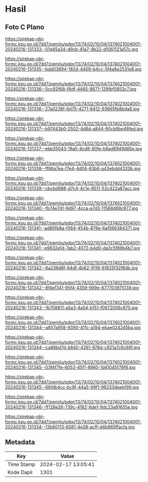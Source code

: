 # Hasil

## Foto C Plano

https://sirekap-obj-formc.kpu.go.id/7dd7/pemilu/pdpr/13/74/02/10/04/1374021004001-20240216-131333--01d45a34-d9cb-41a7-8b22-d1061121a57c.jpg

https://sirekap-obj-formc.kpu.go.id/7dd7/pemilu/pdpr/13/74/02/10/04/1374021004001-20240216-131335--bdd03694-182d-4409-b4cc-5f4a8e2531e8.jpg

https://sirekap-obj-formc.kpu.go.id/7dd7/pemilu/pdpr/13/74/02/10/04/1374021004001-20240216-131336--5cc92f68-f8df-4465-8671-129fbf5853c7.jpg

https://sirekap-obj-formc.kpu.go.id/7dd7/pemilu/pdpr/13/74/02/10/04/1374021004001-20240216-131336--27a0238f-6d75-4271-8412-93665fb8bda6.jpg

https://sirekap-obj-formc.kpu.go.id/7dd7/pemilu/pdpr/13/74/02/10/04/1374021004001-20240216-131337--b97443b0-2502-4d8d-a844-90cb9be48fed.jpg

https://sirekap-obj-formc.kpu.go.id/7dd7/pemilu/pdpr/13/74/02/10/04/1374021004001-20240216-131337--ebb35043-18a5-4cd8-80fe-b6ad6949d85e.jpg

https://sirekap-obj-formc.kpu.go.id/7dd7/pemilu/pdpr/13/74/02/10/04/1374021004001-20240216-131338--ff86a7ea-f7e4-4d04-83b6-a43ebdd4320b.jpg

https://sirekap-obj-formc.kpu.go.id/7dd7/pemilu/pdpr/13/74/02/10/04/1374021004001-20240216-131339--cbcbd988-d7c4-4c1e-9511-52c422a87acc.jpg

https://sirekap-obj-formc.kpu.go.id/7dd7/pemilu/pdpr/13/74/02/10/04/1374021004001-20240216-131340--fb74e7d1-9d97-4cca-a7d3-11568d69c877.jpg

https://sirekap-obj-formc.kpu.go.id/7dd7/pemilu/pdpr/13/74/02/10/04/1374021004001-20240216-131341--ad80fb8a-f064-454b-878e-6a1566384371.jpg

https://sirekap-obj-formc.kpu.go.id/7dd7/pemilu/pdpr/13/74/02/10/04/1374021004001-20240216-131341--e9832e1d-7ab2-4072-b4d0-da3c5f89b4b7.jpg

https://sirekap-obj-formc.kpu.go.id/7dd7/pemilu/pdpr/13/74/02/10/04/1374021004001-20240216-131342--6a239d8f-64df-4b62-9118-61825f32f8db.jpg

https://sirekap-obj-formc.kpu.go.id/7dd7/pemilu/pdpr/13/74/02/10/04/1374021004001-20240216-131342--8f4e1341-95f4-4359-999e-677703975139.jpg

https://sirekap-obj-formc.kpu.go.id/7dd7/pemilu/pdpr/13/74/02/10/04/1374021004001-20240216-131343--1b708811-a5a3-4a54-b151-f0672006c875.jpg

https://sirekap-obj-formc.kpu.go.id/7dd7/pemilu/pdpr/13/74/02/10/04/1374021004001-20240216-131344--a657a958-9390-411c-a194-ebae024245ba.jpg

https://sirekap-obj-formc.kpu.go.id/7dd7/pemilu/pdpr/13/74/02/10/04/1374021004001-20240216-131344--ca88bd7d-b840-4261-978d-c921a7c6c69f.jpg

https://sirekap-obj-formc.kpu.go.id/7dd7/pemilu/pdpr/13/74/02/10/04/1374021004001-20240216-131345--03f4f7fe-6053-45f1-8980-1d41045f78f8.jpg

https://sirekap-obj-formc.kpu.go.id/7dd7/pemilu/pdpr/13/74/02/10/04/1374021004001-20240216-131345--66fdb4cc-bc8f-44a5-99f1-96233deebf99.jpg

https://sirekap-obj-formc.kpu.go.id/7dd7/pemilu/pdpr/13/74/02/10/04/1374021004001-20240216-131346--ff128e26-739c-4182-8de1-9dc23a91655e.jpg

https://sirekap-obj-formc.kpu.go.id/7dd7/pemilu/pdpr/13/74/02/10/04/1374021004001-20240216-131334--13b60113-6581-4e38-acff-d4b865ffacfa.jpg


## Metadata

| Key        | Value               |
| ---------- | ------------------- |
| Time Stamp | 2024-02-17 13:05:41 |
| Kode Dapil | 1301                |



